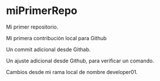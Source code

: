 # miPrimerRepo

Mi primer repositorio.

Mi primera contribución local para Github

Un commit adicional desde Githab.

Un ajuste adicional desde Github, para verificar un comando.

Cambios desde mi rama local de nombre developer01.
